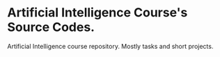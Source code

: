 # Artificial Intelligence Course's Source Codes.
Artificial Intelligence course repository. Mostly tasks and short projects.
